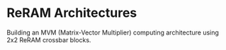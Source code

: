 # ReRAM Architectures

Building an MVM (Matrix-Vector Multiplier) computing architecture using 2x2 ReRAM crossbar blocks.  